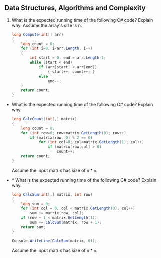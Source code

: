 ## Data Structures, Algorithms and Complexity

1. What is the expected running time of the following C# code? Explain why. Assume the array's size is n.

    ```c#
    long Compute(int[] arr)
    {
        long count = 0;
        for (int i=0; i<arr.Length; i++)
        {
            int start = 0, end = arr.Length-1;
            while (start < end)
                if (arr[start] < arr[end])
                    { start++; count++; }
                else 
                    end--;
        }
        return count;
    }
    ```
* What is the expected running time of the following C# code? Explain why.

    ```c#
    long CalcCount(int[,] matrix)
    {
        long count = 0;
        for (int row=0; row<matrix.GetLength(0); row++)
            if (matrix[row, 0] % 2 == 0)
                for (int col=0; col<matrix.GetLength(1); col++)
                    if (matrix[row,col] > 0)
                        count++;
        return count;
    }
    ```

    Assume the input matrix has size of `n` * `m`.
* \* What is the expected running time of the following C# code? Explain why.

    ```c#
    long CalcSum(int[,] matrix, int row)
    {
        long sum = 0;
        for (int col = 0; col < matrix.GetLength(0); col++) 
            sum += matrix[row, col];
        if (row + 1 < matrix.GetLength(1)) 
            sum += CalcSum(matrix, row + 1);
        return sum;
    }

    Console.WriteLine(CalcSum(matrix, 0));
    ```

    Assume the input matrix has size of `n` * `m`.
